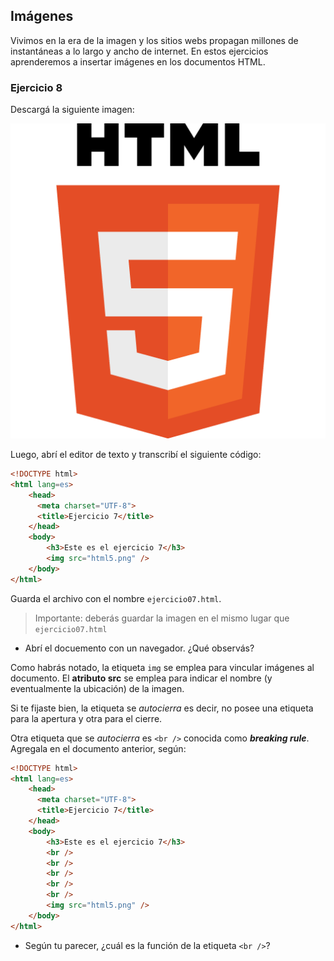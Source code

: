 ## Imágenes
Vivimos en la era de la imagen y los sitios webs propagan millones de instantáneas a lo largo y ancho de internet. En estos ejercicios aprenderemos a insertar imágenes en los documentos HTML. 


### Ejercicio 8
Descargá la siguiente imagen: 

![](imgHTMLFundamentos/html5.png)

Luego, abrí el editor de texto y transcribí el siguiente código: 

```html
<!DOCTYPE html>
<html lang=es>
    <head>
      <meta charset="UTF-8">
      <title>Ejercicio 7</title>
    </head>
    <body>
    	<h3>Este es el ejercicio 7</h3>
		<img src="html5.png" /> 
    </body>
</html>
```

Guarda el archivo con el nombre `ejercicio07.html`. 

> Importante: deberás guardar la imagen en el mismo lugar que `ejercicio07.html`

* Abrí el docuemento con un navegador. ¿Qué observás?

Como habrás notado, la etiqueta `img` se emplea para vincular imágenes al documento. El **atributo src** se emplea para indicar el nombre (y eventualmente la ubicación) de la imagen. 

Si te fijaste bien, la etiqueta se _autocierra_ es decir, no posee una etiqueta para la apertura y otra para el cierre. 

Otra etiqueta que se _autocierra_ es `<br />` conocida como **_breaking rule_**.  Agregala en el documento anterior, según: 

```html
<!DOCTYPE html>
<html lang=es>
    <head>
      <meta charset="UTF-8">
      <title>Ejercicio 7</title>
    </head>
    <body>
    	<h3>Este es el ejercicio 7</h3>
    	<br />
    	<br />
    	<br />
    	<br />
    	<br />
		<img src="html5.png" /> 
    </body>
</html>
```

* Según tu parecer, ¿cuál es la función de la etiqueta `<br />`?